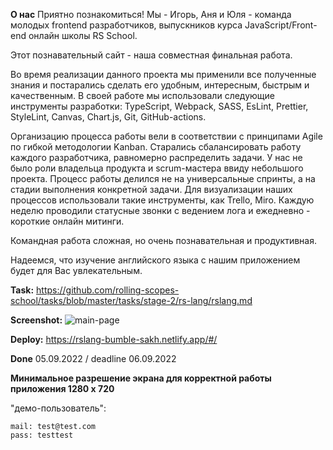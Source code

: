 
**О нас**
Приятно познакомиться! Мы - Игорь, Аня и Юля - команда молодых frontend разработчиков, выпускников курса JavaScript/Front-end онлайн школы RS School.

Этот познавательный сайт - наша совместная финальная работа.

Во время реализации данного проекта мы применили все полученные знания и постарались сделать его удобным, интересным, быстрым и качественным. В своей работе мы использовали следующие инструменты разработки: TypeScript, Webpack, SASS, EsLint, Prettier, StyleLint, Canvas, Chart.js, Git, GitHub-actions.

Организацию процесса работы вели в соответствии с принципами Agile по гибкой методологии Kanban. Старались сбалансировать работу каждого разработчика, равномерно распределить задачи. У нас не было роли владельца продукта и scrum-мастера ввиду небольшого проекта. Процесс работы делился не на универсальные спринты, а на стадии выполнения конкретной задачи. Для визуализации наших процессов использовали такие инструменты, как Trello, Miro. Каждую неделю проводили статусные звонки с ведением лога и ежедневно - короткие онлайн митинги.

Командная работа сложная, но очень познавательная и продуктивная.

Надеемся, что изучение английского языка с нашим приложением будет для Вас увлекательным.

**Task:** https://github.com/rolling-scopes-school/tasks/blob/master/tasks/stage-2/rs-lang/rslang.md

**Screenshot:**
![main-page](https://user-images.githubusercontent.com/94290887/188448459-ccf8f81e-4e06-483b-b1b8-99729765e86f.jpg)

**Deploy:** https://rslang-bumble-sakh.netlify.app/#/

**Done** 05.09.2022 / deadline 06.09.2022

**Минимальное разрешение экрана для корректной работы приложения 1280 х 720**

"демо-пользователь":
```
mail: test@test.com
pass: testtest
```
